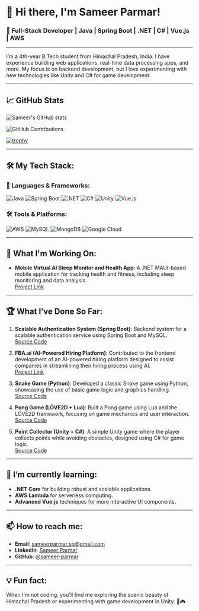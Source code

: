 # 👋 Hi there, I'm Sameer Parmar!

### 🚀 Full-Stack Developer | Java | Spring Boot | .NET | C# | Vue.js | AWS

---

I’m a 4th-year B.Tech student from Himachal Pradesh, India. I have experience building web applications, real-time data processing apps, and more. My focus is on backend development, but I love experimenting with new technologies like Unity and C# for game development.

---

## 📈 GitHub Stats

![Sameer's GitHub stats](https://github-readme-stats.vercel.app/api?username=sameer-parmar&show_icons=true&theme=merko&count_private=true&hide=stars)

![GitHub Contributions](https://github-readme-streak-stats.herokuapp.com/?user=sameer-parmar&theme=merko)

[![trophy](https://github-profile-trophy.vercel.app/?username=sameer-parmar&theme=dracula)](https://github.com/ryo-ma/github-profile-trophy)

---

## 🛠️ My Tech Stack:

### 🔧 Languages & Frameworks:
![Java](https://img.shields.io/badge/Java-563D7C?style=for-the-badge&logo=java&logoColor=white)
![Spring Boot](https://img.shields.io/badge/Spring%20Boot-6DB33F?style=for-the-badge&logo=spring&logoColor=white)
![.NET](https://img.shields.io/badge/.NET-512BD4?style=for-the-badge&logo=dotnet&logoColor=white)
![C#](https://img.shields.io/badge/C%23-239120?style=for-the-badge&logo=c-sharp&logoColor=white)
![Unity](https://img.shields.io/badge/Unity-FF6F61?style=for-the-badge&logo=unity&logoColor=white)
![Vue.js](https://img.shields.io/badge/Vue.js-41B883?style=for-the-badge&logo=vue.js&logoColor=white)

### 🛠️ Tools & Platforms:
![AWS](https://img.shields.io/badge/Amazon_AWS-FF9900?style=for-the-badge&logo=amazon-aws&logoColor=white)
![MySQL](https://img.shields.io/badge/MySQL-00758F?style=for-the-badge&logo=mysql&logoColor=white)
![MongoDB](https://img.shields.io/badge/MongoDB-00ED64?style=for-the-badge&logo=mongodb&logoColor=white)
![Google Cloud](https://img.shields.io/badge/Google%20Cloud-4285F4?style=for-the-badge&logo=google-cloud&logoColor=white)


---

## 🚀 What I'm Working On:
- **Mobile Virtual AI Sleep Monitor and Health App**: A .NET MAUI-based mobile application for tracking health and fitness, including sleep monitoring and data analysis.  
  [Project Link](https://github.com/sameer-parmar/VirtualAiSleepMonitor)

---

## 🏆 What I’ve Done So Far:
1. **Scalable Authentication System (Spring Boot)**: Backend system for a scalable authentication service using Spring Boot and MySQL.  
   [Source Code](https://github.com/sameer-parmar/RegisterLogin)

2. **FBA.ai (AI-Powered Hiring Platform)**: Contributed to the frontend development of an AI-powered hiring platform designed to assist companies in streamlining their hiring process using AI.  
   [Project Link](http://fba.ai/)

3. **Snake Game (Python)**: Developed a classic Snake game using Python, showcasing the use of basic game logic and graphics handling.  
   [Source Code](https://github.com/sameer-parmar/snakeGame)

4. **Pong Game (LÖVE2D + Lua)**: Built a Pong game using Lua and the LÖVE2D framework, focusing on game mechanics and user interaction.  
   [Source Code](#)

5. **Point Collector (Unity + C#)**: A simple Unity game where the player collects points while avoiding obstacles, designed using C# for game logic.  
   [Source Code](https://github.com/sameer-parmar/PointCollectorGame)

---

## 🌱 I’m currently learning:
- **.NET Core** for building robust and scalable applications.
- **AWS Lambda** for serverless computing.
- **Advanced Vue.js** techniques for more interactive UI components.

---

## 📫 How to reach me:
- **Email**: sameerparmar.sp@gmail.com
- **LinkedIn**: [Sameer Parmar](https://www.linkedin.com/in/sameerparmarr/)
- **GitHub**: [@sameer-parmar](https://github.com/sameer-parmar)

---

## 💡 Fun fact:
When I'm not coding, you'll find me exploring the scenic beauty of Himachal Pradesh or experimenting with game development in Unity. 🌄🎮
